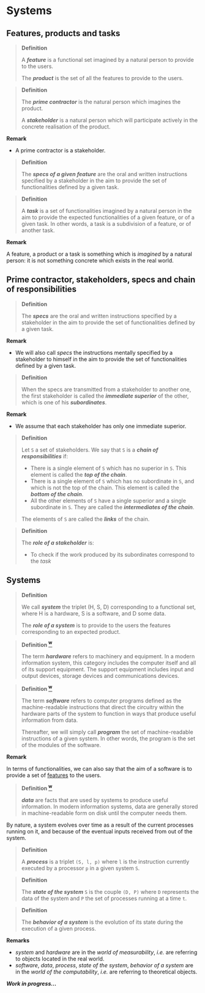 
# Systems

## Features, products and tasks


> **Definition**
>
> A ***feature*** is a functional set imagined by a natural person to provide to the users.
>
> The ***product*** is the set of all the features to provide to the users.

> **Definition**
>
> The ***prime contractor*** is the natural person which imagines the product.
>
> A ***stakeholder*** is a natural person which will participate actively in the concrete realisation of the product.

**Remark**

* A prime contractor is a stakeholder.

> **Definition**
>
> The ***specs of a given feature*** are the oral and written instructions specified by a stakeholder in the aim to provide the set of functionalities defined by a given task.


> **Definition**
>
> A ***task*** is a set of functionalities imagined by a natural person in the aim to provide the expected functionalities of a given feature, or of a given task. In other words, a task is a subdivision of a feature, or of another task.

**Remark**

A feature, a product or a task is something which is *imagined* by a natural person: it is not something concrete which exists in the real world.

## Prime contractor, stakeholders, specs and chain of responsibilities

> **Definition**
> 
> The ***specs*** are the oral and written instructions specified by a stakeholder in the aim to provide the set of functionalities defined by a given task.

**Remark**

* We will also call *specs* the instructions mentally specified by a stakeholder to himself in the aim to provide the set of functionalities defined by a given task.

> **Definition**
> 
> When the specs are transmitted from a stakeholder to another one, the first stakeholder is called the ***immediate superior*** of the other, which is one of his ***subordinates***.

**Remark**

* We assume that each stakeholder has only one immediate superior.

> **Definition**
> 
> Let `S` a set of stakeholders. We say that `S` is a ***chain of responsibilities*** if:
> * There is a single element of `S` which has no superior in `S`. This element is called the ***top of the chain***.
> * There is a single element of `S` which has no subordinate in `S`, and which is not the top of the chain. This element is called the ***bottom of the chain***.
> * All the other elements of `S` have a single superior and a single subordinate in `S`. They are called the ***intermediates of the chain***.
> 
> The elements of `S` are called the ***links*** of the chain.

> **Definition**
> 
> The ***role of a stakeholder*** is:
> * To check if the work produced by its subordinates correspond to the *task* 

## Systems

> **Definition**
>
> We call ***system*** the triplet (H, S, D) corresponding to a functional set, where H is a hardware, S is a software, and D some data.
> 
> The ***role of a system*** is to provide to the users the features corresponding to an expected product.


> **Definition [<sup>w</sup>](https://en.wikipedia.org/wiki/Information_system)**
>
> The term ***hardware*** refers to machinery and equipment. In a modern information system, this category includes the computer itself and all of its support equipment. The support equipment includes input and output devices, storage devices and communications devices.

> **Definition [<sup>w</sup>](https://en.wikipedia.org/wiki/Information_system)**
>
> The term ***software*** refers to computer programs defined as the machine-readable instructions that direct the circuitry within the hardware parts of the system to function in ways that produce useful information from data.
>
> Thereafter, we will simply call ***program*** the set of machine-readable instructions of a given system. In other words, the program is the set of the modules of the software.

**Remark**

In terms of functionalities, we can also say that the aim of a software is to provide a set of [features](code-snippets-tmp.md#features) to the users. 

> **Definition [<sup>w</sup>](https://en.wikipedia.org/wiki/Information_system)**
>
> ***data*** are facts that are used by systems to produce useful information. In modern information systems, data are generally stored in machine-readable form on disk until the computer needs them.

By nature, a system evolves over time as a result of the current processes running on it, and because of the eventual inputs received from out of the system.

> **Definition**
>
> A ***process*** is a triplet `(S, l, p)` where `l` is the instruction currently executed by a processor `p` in a given system `S`.


> **Definition**
>
> The ***state of the system*** `S` is the couple `(D, P)` where `D` represents the data of the system and `P` the set of processes running at a time `t`.


> **Definition**
>
> The ***behavior of a system*** is the evolution of its state during the execution of a given process.

**Remarks**

* *system* and *hardware* are in the *world of measurability*, *i.e.* are referring to objects located in the real world.
* *software*, *data*, *process*, *state of the system*, *behavior of a system* are in the *world of the computability*, *i.e.* are referring to theoretical objects.

***Work in progress...***
